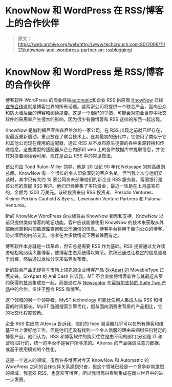 # KnowNow 和 WordPress 在 RSS/博客上的合作伙伴

> 原文：<https://web.archive.org/web/http://www.techcrunch.com:80/2006/11/21/knownow-and-wordpress-partner-on-rssblogging/>

# KnowNow 和 WordPress 是 RSS/博客的合作伙伴

博客软件 WordPress 的商业终端[](https://web.archive.org/web/20210927065836/http://knownow.com/)[automatic](https://web.archive.org/web/20210927065836/http://automattic.com/)和企业 RSS 供应商 [KnowNow](https://web.archive.org/web/20210927065836/http://knownow.com/) 已经[宣布合作](https://web.archive.org/web/20210927065836/http://knownow.com/article/?id=353)这就是博客世界的所有话题。这两家公司将提供一个联合产品，面向公众和防火墙后面的博客和阅读提要。这是一个很好的举措，可能会对商业世界中社交软件的采用率产生很大的影响，因为很少有像博客和 RSS 这样的东西一起出现。

KnowNow 是加利福尼亚州森尼维尔的一家公司，在 RSS 出现之前就已经存在，但最近重新启动，重点放在了联合技术上。在其最初的迭代中，它使用了类似于它和其他公司现在使用的适配器，通过 RSS 从不发布原生提要的各种来源转换和传递信息。这些类型的适配器从企业内部和 web 上的各种数据库中提取信息，并使其对提要阅读器可用，现在是企业 RSS 中的常见做法。

该公司由 Todd Rulon-Miller 领导，他是 20 世纪 90 年代 Netscape 的前高级副总裁。KnowNow 有一个很长的令人印象深刻的客户名单，但当我上次与他们交谈时，其中只有大约 12 家公司尚未部署他们的新企业 RSS 服务器。富国银行是该公司的旗舰 RSS 客户。他们已经筹集了多轮资金，最近一轮是在上月底宣布的，金额为 1300 万美元。该轮投资来自 RSS 投资者、Presidio Ventures、Kleiner Perkins Caufield & Byers、Levensohn Venture Partners 和 Palomar Ventures。

新的 KnowNow WordPress 企业版将由 KnowNow 销售和支持，KnowNow 以前只提供类似博客的笔记功能。客户应该能够使用 KnowNow 的技术来获取从外部新闻源到内部数据库查询和公司通信的信息。博客平台将用于面向公众的博客，防火墙后的内部交流，或者在大多数情况下两者兼而有之。

博客软件本身就是一场革命，但它总是需要 RSS 作为基础。RSS 提要通过允许读者轻松地阅读大量博客，使博客生态系统得以繁荣。供稿还通过让稳定的信息流易于消费，然后通过发帖分享来滋养发布者。

新的联合产品无疑将与市场上领先的企业博客产品 [SixApart 的](https://web.archive.org/web/20210927065836/http://sixapart.com/) MovableType 正面交锋。SixApart 的 Anil Dash 告诉我，MT 不会直接将博客软件与其最近从罗约获得的[技术](https://web.archive.org/web/20210927065836/http://www.beta.techcrunch.com/2006/09/06/six-apart-acquires-rojo/)集成在一起，而是通过与 [Newsgator](https://web.archive.org/web/20210927065836/http://newsgator.com/) 在[英特尔支持的 Suite Two 产品](https://web.archive.org/web/20210927065836/http://www.beta.techcrunch.com/2006/11/07/intel-suitetwo-product-suite-launches/)中的合作，专注于整合 RSS 和博客。

这个领域的另一个领导者，MyST technology 可能比任何人集成入站 RSS 和博客的时间都长。MyST 强调搜索引擎优化，但与面向消费者背景的产品相比，它的社交化程度较低。

企业 RSS 供应商 Attensa 告诉我，他们的 feed 阅读器几乎可以在所有博客和维基平台上很好地工作，但是他们还没有找到一个令人信服的理由来捆绑任何特定的博客产品。他们认为，RSS 和博客软件的购买往往是由不同的部门(分别是 IT 和营销)进行的，统一的平台不是客户所寻求的。Attensa 的产品强调注意力数据，或基于使用模式的个性化。

这是一个迷人的领域，虽然许多博客对今天 KnowNow 和 Automattic 的 WordPress 之间的合作伙伴关系感到兴奋，但这个领域已经是一个竞争非常激烈的领域。我喜欢 RSS，也喜欢写博客，所以我很高兴看到集成在商业世界中的进一步发展。